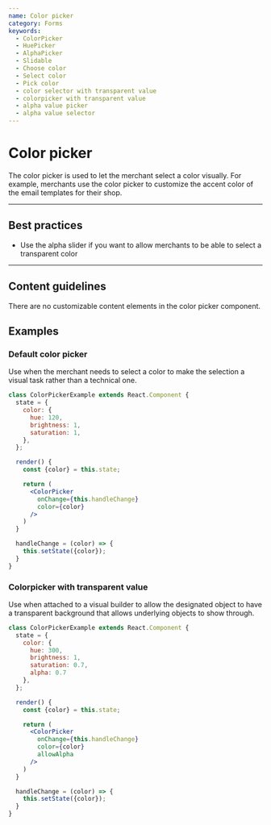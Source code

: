 ```yaml
---
name: Color picker
category: Forms
keywords:
  - ColorPicker
  - HuePicker
  - AlphaPicker
  - Slidable
  - Choose color
  - Select color
  - Pick color
  - color selector with transparent value
  - colorpicker with transparent value
  - alpha value picker
  - alpha value selector
---
```


# Color picker
The color picker is used to let the merchant select a color visually. For
example, merchants use the color picker to customize the accent color of the
email templates for their shop.

---

## Best practices

* Use the alpha slider if you want to allow merchants to be able to select a
transparent color

---

## Content guidelines
There are no customizable content elements in the color picker component.

## Examples

### Default color picker

Use when the merchant needs to select a color to make the selection a visual
task rather than a technical one.

```jsx
class ColorPickerExample extends React.Component {
  state = {
    color: {
      hue: 120,
      brightness: 1,
      saturation: 1,
    },
  };

  render() {
    const {color} = this.state;

    return (
      <ColorPicker
        onChange={this.handleChange}
        color={color}
      />
    )
  }

  handleChange = (color) => {
    this.setState({color});
  }
}
```

### Colorpicker with transparent value

Use when attached to a visual builder to allow the designated object to have a
transparent background that allows underlying objects to show through.

```jsx
class ColorPickerExample extends React.Component {
  state = {
    color: {
      hue: 300,
      brightness: 1,
      saturation: 0.7,
      alpha: 0.7
    },
  };

  render() {
    const {color} = this.state;

    return (
      <ColorPicker
        onChange={this.handleChange}
        color={color}
        allowAlpha
      />
    )
  }

  handleChange = (color) => {
    this.setState({color});
  }
}
```
